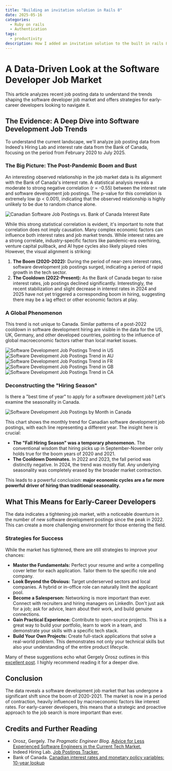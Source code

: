 ```yaml
---
title: "Building an invitation solution in Rails 8"
date: 2025-05-16
categories:
  - Ruby on rails
  - Authentication
tags:
  - productivity
description: How I added an invitation solution to the built in rails 8 authentication solution so sign ups require an invitation code.
---
```


# A Data-Driven Look at the Software Developer Job Market

This article analyzes recent job posting data to understand the trends shaping the software developer job market and offers strategies for early-career developers looking to navigate it.

## The Evidence: A Deep Dive into Software Development Job Trends

To understand the current landscape, we'll analyze job posting data from Indeed's Hiring Lab and interest rate data from the Bank of Canada, focusing on the period from February 2020 to July 2025.

### The Big Picture: The Post-Pandemic Boom and Bust

An interesting observed relationship in the job market data is its alignment with the Bank of Canada's interest rate. A statistical analysis reveals a moderate to strong negative correlation (r = -0.55) between the interest rate and software development job postings. The p-value for this correlation is extremely low (p < 0.001), indicating that the observed relationship is highly unlikely to be due to random chance alone.

![Canadian Software Job Postings vs. Bank of Canada Interest Rate](assets/img/2025-08-06-job-market-analysis/CA_trend_with_interest_rates.png)

While this strong statistical correlation is evident, it's important to note that correlation does not imply causation. Many complex economic factors can influence both interest rates and job market trends. While interest rates are a strong correlate, industry-specific factors like pandemic-era overhiring, venture capital pullback, and AI hype cycles also likely played roles
However, the visual alignment is striking:

1.  **The Boom (2020-2022):** During the period of near-zero interest rates, software development job postings surged, indicating a period of rapid growth in the tech sector.
2.  **The Cooldown (2022-Present):** As the Bank of Canada began to raise interest rates, job postings declined significantly. Interestingly, the recent stabilization and slight decrease in interest rates in 2024 and 2025 have not yet triggered a corresponding boom in hiring, suggesting there may be a lag effect or other economic factors at play.


### A Global Phenomenon

This trend is not unique to Canada. Similar patterns of a post-2022 cooldown in software development hiring are visible in the data for the US, UK, Germany, and other developed countries, pointing to the influence of global macroeconomic factors rather than local market issues.

![Software Development Job Postings Trend in US](assets/img/2025-08-06-job-market-analysis/US_trend.png)
![Software Development Job Postings Trend in AU](assets/img/2025-08-06-job-market-analysis/AU_trend.png)
![Software Development Job Postings Trend in FR](assets/img/2025-08-06-job-market-analysis/FR_trend.png)
![Software Development Job Postings Trend in GB](assets/img/2025-08-06-job-market-analysis/GB_trend.png)
![Software Development Job Postings Trend in CA](assets/img/2025-08-06-job-market-analysis/CA_trend.png)

### Deconstructing the "Hiring Season"

Is there a "best time of year" to apply for a software development job? Let's examine the seasonality in Canada.

![Software Development Job Postings by Month in Canada](assets/img/2025-08-06-job-market-analysis/CA_monthly_trends_by_year.png)

This chart shows the monthly trend for Canadian software development job postings, with each line representing a different year. The insight here is crucial:

*   **The "Fall Hiring Season" was a temporary phenomenon.** The conventional wisdom that hiring picks up in September-November only holds true for the boom years of 2020 and 2021.
*   **The Cooldown Dominates.** In 2022 and 2023, the fall period was distinctly negative. In 2024, the trend was mostly flat. Any underlying seasonality was completely erased by the broader market contraction.

This leads to a powerful conclusion: **major economic cycles are a far more powerful driver of hiring than traditional seasonality.**

## What This Means for Early-Career Developers

The data indicates a tightening job market, with a noticeable downturn in the number of new software development postings since the peak in 2022. This can create a more challenging environment for those entering the field.

### Strategies for Success

While the market has tightened, there are still strategies to improve your chances:

*   **Master the Fundamentals:** Perfect your resume and write a compelling cover letter for each application. Tailor them to the specific role and company.
*   **Look Beyond the Obvious:** Target underserved sectors and local companies. A hybrid or in-office role can naturally limit the applicant pool.
*   **Become a Salesperson:** Networking is more important than ever. Connect with recruiters and hiring managers on LinkedIn. Don't just ask for a job; ask for advice, learn about their work, and build genuine connections.
*   **Gain Practical Experience:** Contribute to open-source projects. This is a great way to build your portfolio, learn to work in a team, and demonstrate your skills with a specific tech stack.
*   **Build Your Own Projects:** Create full-stack applications that solve a real-world problem. This demonstrates not only your technical skills but also your understanding of the entire product lifecycle.

Many of these suggestions echo what Gergely Orosz outlines in this [excellent post](https://blog.pragmaticengineer.com/advice-for-junior-software-engineers/). I highly recommend reading it for a deeper dive.

## Conclusion

The data reveals a software development job market that has undergone a significant shift since the boom of 2020-2021. The market is now in a period of contraction, heavily influenced by macroeconomic factors like interest rates. For early-career developers, this means that a strategic and proactive approach to the job search is more important than ever.

## Credits and Further Reading

*   Orosz, Gergely. *The Pragmatic Engineer Blog*. [Advice for Less Experienced Software Engineers in the Current Tech Market.](https://blog.pragmaticengineer.com/advice-for-junior-software-engineers/)
*   Indeed Hiring Lab. [Job Postings Tracker.](https://github.com/hiring-lab/job_postings_tracker)
*   Bank of Canada. [Canadian interest rates and monetary policy variables: 10-year lookup](https://www.bankofcanada.ca/rates/interest-rates/canadian-interest-rates/)
